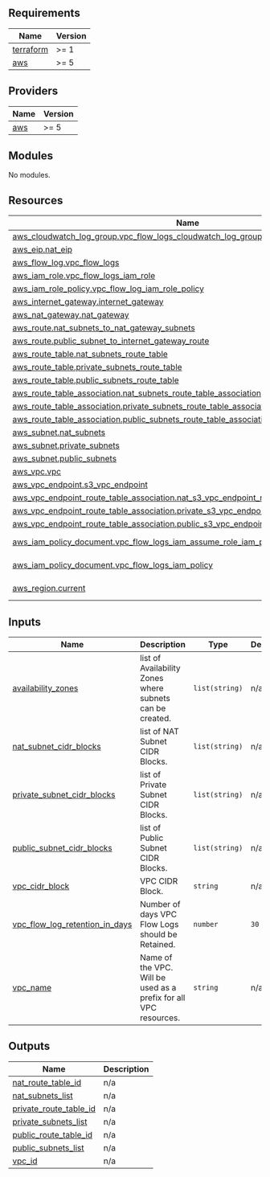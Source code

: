 ## Requirements

| Name | Version |
|------|---------|
| <a name="requirement_terraform"></a> [terraform](#requirement\_terraform) | >= 1 |
| <a name="requirement_aws"></a> [aws](#requirement\_aws) | >= 5 |

## Providers

| Name | Version |
|------|---------|
| <a name="provider_aws"></a> [aws](#provider\_aws) | >= 5 |

## Modules

No modules.

## Resources

| Name | Type |
|------|------|
| [aws_cloudwatch_log_group.vpc_flow_logs_cloudwatch_log_group](https://registry.terraform.io/providers/hashicorp/aws/latest/docs/resources/cloudwatch_log_group) | resource |
| [aws_eip.nat_eip](https://registry.terraform.io/providers/hashicorp/aws/latest/docs/resources/eip) | resource |
| [aws_flow_log.vpc_flow_logs](https://registry.terraform.io/providers/hashicorp/aws/latest/docs/resources/flow_log) | resource |
| [aws_iam_role.vpc_flow_logs_iam_role](https://registry.terraform.io/providers/hashicorp/aws/latest/docs/resources/iam_role) | resource |
| [aws_iam_role_policy.vpc_flow_log_iam_role_policy](https://registry.terraform.io/providers/hashicorp/aws/latest/docs/resources/iam_role_policy) | resource |
| [aws_internet_gateway.internet_gateway](https://registry.terraform.io/providers/hashicorp/aws/latest/docs/resources/internet_gateway) | resource |
| [aws_nat_gateway.nat_gateway](https://registry.terraform.io/providers/hashicorp/aws/latest/docs/resources/nat_gateway) | resource |
| [aws_route.nat_subnets_to_nat_gateway_subnets](https://registry.terraform.io/providers/hashicorp/aws/latest/docs/resources/route) | resource |
| [aws_route.public_subnet_to_internet_gateway_route](https://registry.terraform.io/providers/hashicorp/aws/latest/docs/resources/route) | resource |
| [aws_route_table.nat_subnets_route_table](https://registry.terraform.io/providers/hashicorp/aws/latest/docs/resources/route_table) | resource |
| [aws_route_table.private_subnets_route_table](https://registry.terraform.io/providers/hashicorp/aws/latest/docs/resources/route_table) | resource |
| [aws_route_table.public_subnets_route_table](https://registry.terraform.io/providers/hashicorp/aws/latest/docs/resources/route_table) | resource |
| [aws_route_table_association.nat_subnets_route_table_association](https://registry.terraform.io/providers/hashicorp/aws/latest/docs/resources/route_table_association) | resource |
| [aws_route_table_association.private_subnets_route_table_association](https://registry.terraform.io/providers/hashicorp/aws/latest/docs/resources/route_table_association) | resource |
| [aws_route_table_association.public_subnets_route_table_association](https://registry.terraform.io/providers/hashicorp/aws/latest/docs/resources/route_table_association) | resource |
| [aws_subnet.nat_subnets](https://registry.terraform.io/providers/hashicorp/aws/latest/docs/resources/subnet) | resource |
| [aws_subnet.private_subnets](https://registry.terraform.io/providers/hashicorp/aws/latest/docs/resources/subnet) | resource |
| [aws_subnet.public_subnets](https://registry.terraform.io/providers/hashicorp/aws/latest/docs/resources/subnet) | resource |
| [aws_vpc.vpc](https://registry.terraform.io/providers/hashicorp/aws/latest/docs/resources/vpc) | resource |
| [aws_vpc_endpoint.s3_vpc_endpoint](https://registry.terraform.io/providers/hashicorp/aws/latest/docs/resources/vpc_endpoint) | resource |
| [aws_vpc_endpoint_route_table_association.nat_s3_vpc_endpoint_route_table_associationt](https://registry.terraform.io/providers/hashicorp/aws/latest/docs/resources/vpc_endpoint_route_table_association) | resource |
| [aws_vpc_endpoint_route_table_association.private_s3_vpc_endpoint_route_table_association](https://registry.terraform.io/providers/hashicorp/aws/latest/docs/resources/vpc_endpoint_route_table_association) | resource |
| [aws_vpc_endpoint_route_table_association.public_s3_vpc_endpoint_route_table_association](https://registry.terraform.io/providers/hashicorp/aws/latest/docs/resources/vpc_endpoint_route_table_association) | resource |
| [aws_iam_policy_document.vpc_flow_logs_iam_assume_role_iam_policy_document](https://registry.terraform.io/providers/hashicorp/aws/latest/docs/data-sources/iam_policy_document) | data source |
| [aws_iam_policy_document.vpc_flow_logs_iam_policy](https://registry.terraform.io/providers/hashicorp/aws/latest/docs/data-sources/iam_policy_document) | data source |
| [aws_region.current](https://registry.terraform.io/providers/hashicorp/aws/latest/docs/data-sources/region) | data source |

## Inputs

| Name | Description | Type | Default | Required |
|------|-------------|------|---------|:--------:|
| <a name="input_availability_zones"></a> [availability\_zones](#input\_availability\_zones) | list of Availability Zones where subnets can be created. | `list(string)` | n/a | yes |
| <a name="input_nat_subnet_cidr_blocks"></a> [nat\_subnet\_cidr\_blocks](#input\_nat\_subnet\_cidr\_blocks) | list of NAT Subnet CIDR Blocks. | `list(string)` | n/a | yes |
| <a name="input_private_subnet_cidr_blocks"></a> [private\_subnet\_cidr\_blocks](#input\_private\_subnet\_cidr\_blocks) | list of Private Subnet CIDR Blocks. | `list(string)` | n/a | yes |
| <a name="input_public_subnet_cidr_blocks"></a> [public\_subnet\_cidr\_blocks](#input\_public\_subnet\_cidr\_blocks) | list of Public Subnet CIDR Blocks. | `list(string)` | n/a | yes |
| <a name="input_vpc_cidr_block"></a> [vpc\_cidr\_block](#input\_vpc\_cidr\_block) | VPC CIDR Block. | `string` | n/a | yes |
| <a name="input_vpc_flow_log_retention_in_days"></a> [vpc\_flow\_log\_retention\_in\_days](#input\_vpc\_flow\_log\_retention\_in\_days) | Number of days VPC Flow Logs should be Retained. | `number` | `30` | no |
| <a name="input_vpc_name"></a> [vpc\_name](#input\_vpc\_name) | Name of the VPC. Will be used as a prefix for all VPC resources. | `string` | n/a | yes |

## Outputs

| Name | Description |
|------|-------------|
| <a name="output_nat_route_table_id"></a> [nat\_route\_table\_id](#output\_nat\_route\_table\_id) | n/a |
| <a name="output_nat_subnets_list"></a> [nat\_subnets\_list](#output\_nat\_subnets\_list) | n/a |
| <a name="output_private_route_table_id"></a> [private\_route\_table\_id](#output\_private\_route\_table\_id) | n/a |
| <a name="output_private_subnets_list"></a> [private\_subnets\_list](#output\_private\_subnets\_list) | n/a |
| <a name="output_public_route_table_id"></a> [public\_route\_table\_id](#output\_public\_route\_table\_id) | n/a |
| <a name="output_public_subnets_list"></a> [public\_subnets\_list](#output\_public\_subnets\_list) | n/a |
| <a name="output_vpc_id"></a> [vpc\_id](#output\_vpc\_id) | n/a |
